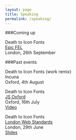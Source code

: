 ```yaml
---
layout: page
title: Speaking
permalink: /speaking/
---
```


###Coming up

Death to Icon Fonts <br>
[Epic FEL](http://www.frontendlondon.co.uk/epic) <br>
London, 26th September

###Past events

Death to Icon Fonts (work remix) <br>
Incuna <br>
Oxford, 4th August 

Death to Icon Fonts <br>
[JS Oxford](http://jsoxford.com/2015/Summer-JS/) <br>
Oxford, 16th July <br>
[Video](https://youtu.be/DzKDW1Ut88M?t=1h51m40s)

Death to Icon Fonts <br>
[London Web Standards](http://londonwebstandards.org/2015/06/dying-breeds-of-the-web-lwsninjacolumns/) <br>
London, 29th June <br>
[Slides](https://speakerdeck.com/ninjanails/death-to-icon-fonts)

